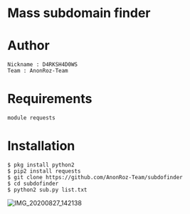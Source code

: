 # Mass subdomain finder

# Author
```
Nickname : D4RKSH4D0WS
Team : AnonRoz-Team
```

# Requirements
```
module requests
```

# Installation
```
$ pkg install python2
$ pip2 install requests
$ git clone https://github.com/AnonRoz-Team/subdofinder
$ cd subdofinder
$ python2 sub.py list.txt
```
![IMG_20200827_142138](https://user-images.githubusercontent.com/65480013/91410616-5d26e500-e871-11ea-9723-555cd7979e79.jpg)
